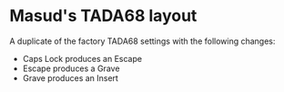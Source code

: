 # Masud's TADA68 layout

A duplicate of the factory TADA68 settings with the following changes:

 * Caps Lock produces an Escape
 * Escape produces a Grave
 * Grave produces an Insert

